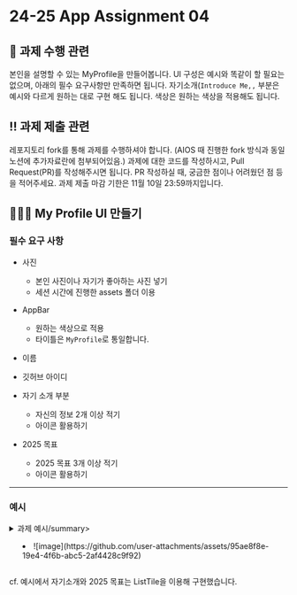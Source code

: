 # 24-25 App Assignment 04

## 📝 과제 수행 관련
본인을 설명할 수 있는 MyProfile을 만들어봅니다. UI 구성은 예시와 똑같이 할 필요는 없으며, 아래의 필수 요구사항만 만족하면 됩니다. 자기소개(`Introduce Me,,` 부분은 예시와 다르게 원하는 대로 구현 해도 됩니다. 색상은 원하는 색상을 적용해도 됩니다. 

## ‼️ 과제 제출 관련
레포지토리 fork를 통해 과제를 수행하셔야 합니다. (AIOS 때 진행한 fork 방식과 동일 노션에 추가자료란에 첨부되어있음.)
과제에 대한 코드를 작성하시고, Pull Request(PR)를 작성해주시면 됩니다.
PR 작성하실 때, 궁금한 점이나 어려웠던 점 등을 적어주세요.
과제 제출 마감 기한은 11월 10일 23:59까지입니다.

 
## 🙋🏻‍♀️ My Profile UI 만들기 

### 필수 요구 사항

- 사진
    - 본인 사진이나 자기가 좋아하는 사진 넣기
    - 세션 시간에 진행한 assets 폴더 이용

- AppBar
    - 원하는 색상으로 적용
    - 타이틀은 `MyProfile`로 통일합니다.

- 이름

- 깃허브 아이디

- 자기 소개 부분
    - 자신의 정보 2개 이상 적기
    - 아이콘 활용하기

- 2025 목표
    - 2025 목표 3개 이상 적기
    - 아이콘 활용하기

---

### 예시

<details markdown="1">
  <summary>과제 예시/summary>
  <div>
    <ul>
      <li>![image](https://github.com/user-attachments/assets/95ae8f8e-19e4-4f6b-abc5-2af4428c9f92)</li>
    </ul>
  </div>
</details>

cf. 예시에서 자기소개와 2025 목표는 ListTile을 이용해 구현했습니다. 

